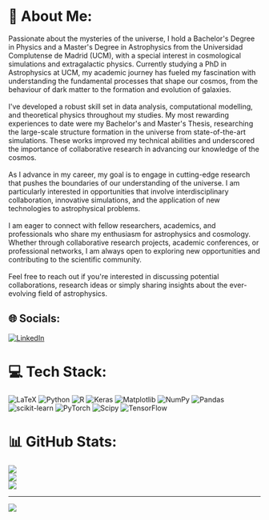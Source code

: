 # 💫 About Me:
Passionate about the mysteries of the universe, I hold a Bachelor's Degree in Physics and a Master's Degree in Astrophysics from the Universidad Complutense de Madrid (UCM), with a special interest in cosmological simulations and extragalactic physics. Currently studying a PhD in Astrophysics at UCM, my academic journey has fueled my fascination with understanding the fundamental processes that shape our cosmos, from the behaviour of dark matter to the formation and evolution of galaxies.<br><br>I've developed a robust skill set in data analysis, computational modelling, and theoretical physics throughout my studies. My most rewarding experiences to date were my Bachelor's and Master's Thesis, researching the large-scale structure formation in the universe from state-of-the-art simulations. These works improved my technical abilities and underscored the importance of collaborative research in advancing our knowledge of the cosmos.<br><br>As I advance in my career, my goal is to engage in cutting-edge research that pushes the boundaries of our understanding of the universe. I am particularly interested in opportunities that involve interdisciplinary collaboration, innovative simulations, and the application of new technologies to astrophysical problems.<br><br>I am eager to connect with fellow researchers, academics, and professionals who share my enthusiasm for astrophysics and cosmology. Whether through collaborative research projects, academic conferences, or professional networks, I am always open to exploring new opportunities and contributing to the scientific community.<br><br>Feel free to reach out if you're interested in discussing potential collaborations, research ideas or simply sharing insights about the ever-evolving field of astrophysics.


## 🌐 Socials:
[![LinkedIn](https://img.shields.io/badge/LinkedIn-%230077B5.svg?logo=linkedin&logoColor=white)](https://linkedin.com/in/sergarmor) 

# 💻 Tech Stack:
![LaTeX](https://img.shields.io/badge/latex-%23008080.svg?style=flat&logo=latex&logoColor=white) ![Python](https://img.shields.io/badge/python-3670A0?style=flat&logo=python&logoColor=ffdd54) ![R](https://img.shields.io/badge/r-%23276DC3.svg?style=flat&logo=r&logoColor=white) ![Keras](https://img.shields.io/badge/Keras-%23D00000.svg?style=flat&logo=Keras&logoColor=white) ![Matplotlib](https://img.shields.io/badge/Matplotlib-%23ffffff.svg?style=flat&logo=Matplotlib&logoColor=black) ![NumPy](https://img.shields.io/badge/numpy-%23013243.svg?style=flat&logo=numpy&logoColor=white) ![Pandas](https://img.shields.io/badge/pandas-%23150458.svg?style=flat&logo=pandas&logoColor=white) ![scikit-learn](https://img.shields.io/badge/scikit--learn-%23F7931E.svg?style=flat&logo=scikit-learn&logoColor=white) ![PyTorch](https://img.shields.io/badge/PyTorch-%23EE4C2C.svg?style=flat&logo=PyTorch&logoColor=white) ![Scipy](https://img.shields.io/badge/SciPy-%230C55A5.svg?style=flat&logo=scipy&logoColor=%white) ![TensorFlow](https://img.shields.io/badge/TensorFlow-%23FF6F00.svg?style=flat&logo=TensorFlow&logoColor=white)
# 📊 GitHub Stats:
![](https://github-readme-stats.vercel.app/api?username=sergarmor&theme=dark&hide_border=false&include_all_commits=false&count_private=false)<br/>
![](https://github-readme-streak-stats.herokuapp.com/?user=sergarmor&theme=dark&hide_border=false)<br/>
![](https://github-readme-stats.vercel.app/api/top-langs/?username=sergarmor&theme=dark&hide_border=false&include_all_commits=false&count_private=false&layout=compact)

---
[![](https://visitcount.itsvg.in/api?id=sergarmor&icon=0&color=0)](https://visitcount.itsvg.in)

<!-- Proudly created with GPRM ( https://gprm.itsvg.in ) -->
